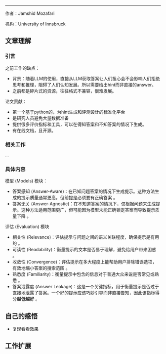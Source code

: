 


***
作者：Jamshid Mozafari

机构：University of Innsbruck

## 文章理解
### 引言
之前工作的缺点：
+ 背景：随着LLM的使用，直接从LLM获取答案让人们担心会不会影响人们拒绝思考和推理，阻碍了人们认知发展。所以需要给出hint而非直接的answer。
+ 之前都是碎片式的资源，往往格式不兼容，很难发展。

论文贡献：
+ 第一个基于python的，为hint生成和评测设计的标准化平台
+ 是研究人员避免大量数据准备
+ 提供很多评价指标和工具，可以在得知答案和不知答案的情况下生成。
+ 有在线文档，且开源。
### 相关工作
...

### 具体内容
模型 (Models) 模块：
+ 答案感知 (Answer-Aware)：在已知问题答案的情况下生成提示。这种方法生成的提示质量通常更高，但前提是必须要有正确答案 。
+ 答案无关 (Answer-Agnostic)：在不知道答案的情况下，仅根据问题来生成提示。这种方法适用范围更广，但可能因为模型未能正确锁定答案而导致提示质量下降 。

评估 (Evaluation) 模块
+ 相关性 (Relevance)：评估提示与问题之间的语义关联程度，确保提示是有用的 。
+ 可读性 (Readability)：衡量提示的文本是否易于理解，避免给用户带来困惑 。
+ 收敛性 (Convergence)：评估提示在多大程度上能帮助用户排除错误选项，有效地缩小答案的搜索范围 。
+ 熟悉度 (Familiarity)：衡量提示中包含的信息对于普通大众来说是否常见或熟悉 。
+ 答案泄露度 (Answer Leakage)：这是一个关键指标，用于衡量提示是否过于直接地泄露了答案。一个好的提示应该巧妙引导而非直接告知，因此该指标得分**越低越好** 。


## 自己的感悟
+ 复现看看效果
## 工作扩展


